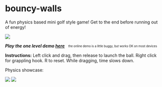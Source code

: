 # bouncy-walls

A fun physics based mini golf style game! Get to the end before running out of energy!

<img src="https://github.com/AidanBlumLevine/bouncy-walls/blob/main/thumbnail_gif.gif">

***Play the one level demo [here](https://aidanblumlevine.github.io/bouncy-walls)*** &nbsp; <sub><sup>the online demo is a little buggy, but works OK on most devices</sup></sub>

**Instructions:** Left click and drag, then release to launch the ball. Right click for grappling hook. R to reset. While dragging, time slows down.

Physics showcase:

<img src="https://github.com/AidanBlumLevine/bouncy-walls/blob/main/physics_showoff1.gif">

<img src="https://github.com/AidanBlumLevine/bouncy-walls/blob/main/physics_showoff2.gif">
